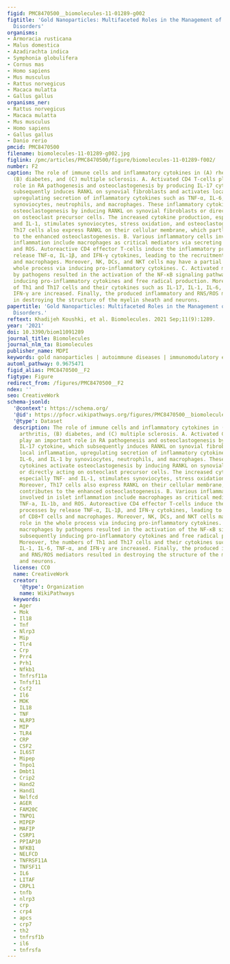 ```yaml
---
figid: PMC8470500__biomolecules-11-01289-g002
figtitle: 'Gold Nanoparticles: Multifaceted Roles in the Management of Autoimmune
  Disorders'
organisms:
- Armoracia rusticana
- Malus domestica
- Azadirachta indica
- Symphonia globulifera
- Cornus mas
- Homo sapiens
- Mus musculus
- Rattus norvegicus
- Macaca mulatta
- Gallus gallus
organisms_ner:
- Rattus norvegicus
- Macaca mulatta
- Mus musculus
- Homo sapiens
- Gallus gallus
- Danio rerio
pmcid: PMC8470500
filename: biomolecules-11-01289-g002.jpg
figlink: /pmc/articles/PMC8470500/figure/biomolecules-11-01289-f002/
number: F2
caption: The role of immune cells and inflammatory cytokines in (A) rheumatoid arthritis,
  (B) diabetes, and (C) multiple sclerosis. A. Activated CD4 T-cells play an important
  role in RA pathogenesis and osteoclastogenesis by producing IL-17 cytokine, which
  subsequently induces RANKL on synovial fibroblasts and activates local inflammation,
  upregulating secretion of inflammatory cytokines such as TNF-α, IL-6, and IL-1 by
  synoviocytes, neutrophils, and macrophages. These inflammatory cytokines activate
  osteoclastogenesis by inducing RANKL on synovial fibroblasts or directly acting
  on osteoclast precursor cells. The increased cytokine production, especially TNF-
  and IL-1, stimulates synoviocytes, stress oxidation, and osteoclastogenesis. Moreover,
  Th17 cells also express RANKL on their cellular membrane, which partly contributes
  to the enhanced osteoclastogenesis. B. Various inflammatory cells involved in islet
  inflammation include macrophages as critical mediators via secreting TNF-a, IL-1b,
  and ROS. Autoreactive CD4 effector T-cells induce the inflammatory processes by
  release TNF-α, IL-1β, and IFN-γ cytokines, leading to the recruitment of CD8+T cells
  and macrophages. Moreover, NK, DCs, and NKT cells may have a partial role in the
  whole process via inducing pro-inflammatory cytokines. C. Activated macrophages
  by pathogens resulted in the activation of the NF-κB signaling pathway, subsequently
  inducing pro-inflammatory cytokines and free radical production. Moreover, the numbers
  of Th1 and Th17 cells and their cytokines such as IL-17, IL-1, IL-6, TNF-α, and
  IFN-γ are increased. Finally, the produced inflammatory and RNS/ROS mediators resulted
  in destroying the structure of the myelin sheath and neurons.
papertitle: 'Gold Nanoparticles: Multifaceted Roles in the Management of Autoimmune
  Disorders.'
reftext: Khadijeh Koushki, et al. Biomolecules. 2021 Sep;11(9):1289.
year: '2021'
doi: 10.3390/biom11091289
journal_title: Biomolecules
journal_nlm_ta: Biomolecules
publisher_name: MDPI
keywords: gold nanoparticles | autoimmune diseases | immunomodulatory effects | nanomedicine
automl_pathway: 0.9675471
figid_alias: PMC8470500__F2
figtype: Figure
redirect_from: /figures/PMC8470500__F2
ndex: ''
seo: CreativeWork
schema-jsonld:
  '@context': https://schema.org/
  '@id': https://pfocr.wikipathways.org/figures/PMC8470500__biomolecules-11-01289-g002.html
  '@type': Dataset
  description: The role of immune cells and inflammatory cytokines in (A) rheumatoid
    arthritis, (B) diabetes, and (C) multiple sclerosis. A. Activated CD4 T-cells
    play an important role in RA pathogenesis and osteoclastogenesis by producing
    IL-17 cytokine, which subsequently induces RANKL on synovial fibroblasts and activates
    local inflammation, upregulating secretion of inflammatory cytokines such as TNF-α,
    IL-6, and IL-1 by synoviocytes, neutrophils, and macrophages. These inflammatory
    cytokines activate osteoclastogenesis by inducing RANKL on synovial fibroblasts
    or directly acting on osteoclast precursor cells. The increased cytokine production,
    especially TNF- and IL-1, stimulates synoviocytes, stress oxidation, and osteoclastogenesis.
    Moreover, Th17 cells also express RANKL on their cellular membrane, which partly
    contributes to the enhanced osteoclastogenesis. B. Various inflammatory cells
    involved in islet inflammation include macrophages as critical mediators via secreting
    TNF-a, IL-1b, and ROS. Autoreactive CD4 effector T-cells induce the inflammatory
    processes by release TNF-α, IL-1β, and IFN-γ cytokines, leading to the recruitment
    of CD8+T cells and macrophages. Moreover, NK, DCs, and NKT cells may have a partial
    role in the whole process via inducing pro-inflammatory cytokines. C. Activated
    macrophages by pathogens resulted in the activation of the NF-κB signaling pathway,
    subsequently inducing pro-inflammatory cytokines and free radical production.
    Moreover, the numbers of Th1 and Th17 cells and their cytokines such as IL-17,
    IL-1, IL-6, TNF-α, and IFN-γ are increased. Finally, the produced inflammatory
    and RNS/ROS mediators resulted in destroying the structure of the myelin sheath
    and neurons.
  license: CC0
  name: CreativeWork
  creator:
    '@type': Organization
    name: WikiPathways
  keywords:
  - Ager
  - Mok
  - Il18
  - Tnf
  - Nlrp3
  - Mip
  - Tlr4
  - Crp
  - Prr4
  - Prh1
  - Nfkb1
  - Tnfrsf11a
  - Tnfsf11
  - Csf2
  - Il6
  - MOK
  - IL18
  - TNF
  - NLRP3
  - MIP
  - TLR4
  - CRP
  - CSF2
  - IL6ST
  - Mipep
  - Tnpo1
  - Dmbt1
  - Crip2
  - Hand2
  - Hand1
  - Nelfcd
  - AGER
  - FAM20C
  - TNPO1
  - MIPEP
  - MAFIP
  - CSRP1
  - PPIAP10
  - NFKB1
  - NELFCD
  - TNFRSF11A
  - TNFSF11
  - IL6
  - LITAF
  - CRPL1
  - tnfb
  - nlrp3
  - crp
  - crp4
  - apcs
  - crp7
  - th2
  - tnfrsf1b
  - il6
  - tnfrsfa
---
```

